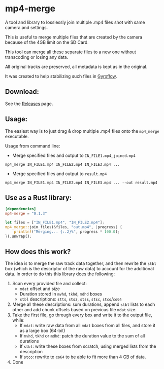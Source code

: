 # mp4-merge
A tool and library to losslessly join multiple .mp4 files shot with same camera and settings.

This is useful to merge multiple files that are created by the camera because of the 4GB limit on the SD Card.

This tool can merge all these separate files to a new one without transcoding or losing any data.

All original tracks are preserved, all metadata is kept as in the original.

It was created to help stabilizing such files in [Gyroflow](https://github.com/gyroflow/gyroflow).

## Download:
See the [Releases](https://github.com/gyroflow/mp4-merge/releases) page.

## Usage:
The easiest way is to just drag & drop multiple .mp4 files onto the `mp4_merge` executable.

Usage from command line:
- Merge specified files and output to `IN_FILE1.mp4_joined.mp4`
```shell
mp4_merge IN_FILE1.mp4 IN_FILE2.mp4 IN_FILE3.mp4 ...
```
- Merge specified files and output to `result.mp4`

```shell
mp4_merge IN_FILE1.mp4 IN_FILE2.mp4 IN_FILE3.mp4 ... --out result.mp4
```

## Use as a Rust library:

```toml
[dependencies]
mp4-merge = "0.1.3"
```
```rust
let files = ["IN_FILE1.mp4", "IN_FILE2.mp4"];
mp4_merge::join_files(&files, "out.mp4", |progress| {
    println!("Merging... {:.2}%", progress * 100.0);
}).unwrap();

```

## How does this work?
The idea is to merge the raw track data together, and then rewrite the `stbl` box (which is the descriptor of the raw data) to account for the additional data. In order to do this this library does the following:
1. Scan every provided file and collect:
    - `mdat` offset and size
    - Duration stored in `mvhd`, `tkhd`, `mdhd` boxes
    - `stbl` descriptions: `stts`, `stsz`, `stss`, `stsc`, `stco`/`co64`
2. Merge all these descriptions: sum durations, append `stbl` lists to each other and add chunk offsets based on previous file `mdat` size.
3. Take the first file, go through every box and write it to the output file, while:
    - If `mdat`: write raw data from all `mdat` boxes from all files, and store it as a large box (64-bit)
    - If `mvhd`, `tkhd` or `mdhd`: patch the duration value to the sum of all durations
    - If `stbl`: write these boxes from scratch, using merged lists from the description
    - If `stco`: rewrite to `co64` to be able to fit more than 4 GB of data.
4. Done
